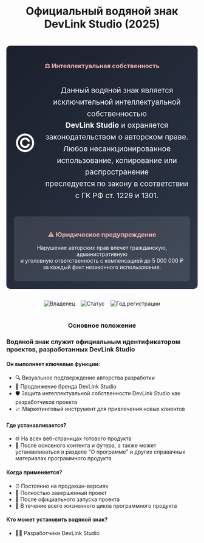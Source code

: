 <h1 align="center">Официальный водяной знак DevLink Studio (2025)</h1>

<div align="center" style="margin-top: 40px; padding: 20px; background: linear-gradient(135deg, #1a202c 0%, #2d3748 100%); border-radius: 10px; color: white;">
  <h3 style="color: #feb2b2;">⚖️ Интеллектуальная собственность</h3>
  
  <div style="display: flex; justify-content: center; align-items: center; gap: 20px; margin: 20px 0;"> 
    <div style="font-size: 64px;">©</div> <div> <p style="font-size: 1.2rem; line-height: 1.6;">Данный водяной знак является исключительной интеллектуальной собственностью<br> <strong>DevLink Studio</strong> и охраняется законодательством о авторском праве.<br> Любое несанкционированное использование, копирование или распространение<br> преследуется по закону в соответствии с ГК РФ ст. 1229 и 1301.</p>
    </div>
  </div>
  
  <div style="background: rgba(255,255,255,0.1); padding: 15px; border-radius: 8px; margin-top: 20px;"> 
    <h3 style="color: #feb2b2;">⚠️ Юридическое предупреждение</h3> 
    <p> Нарушение авторских прав влечет гражданскую, административную<br> и уголовную ответственность с компенсацией до 5 000 000 ₽<br> за каждый факт незаконного использования. </p> 
  </div> 
</div>

<div align="center" style="margin-top: 30px; display: flex; justify-content: center; gap: 15px;"> 
  <img src="https://img.shields.io/badge/Владелец-DevLink_Studio-blueviolet" alt="Владелец"> 
  <img src="https://img.shields.io/badge/Статус-Охраняемый-important" alt="Статус"> 
  <img src="https://img.shields.io/badge/Год_регистрации-2025-success" alt="Год регистрации"> 
</div>

<h1></h1>
<h3 align="center">Основное положение</h3>

### Водяной знак служит официальным идентификатором проектов, разработанных DevLink Studio

#### Он выполняет ключевые функции:
- 🔍 Визуальное подтверждение авторства разработки
- 📢 Продвижение бренда DevLink Studio
- 🛡️ Защита интеллектуальной собственности DevLink Studio как разработчиков проекта
- 📈 Маркетинговый инструмент для привлечения новых клиентов

#### Где устанавливается?
- 🌐 На всех веб-страницах готового продукта
- 📱 После основного контента и футера, а также может устанавливаться в разделе "О программе" и других справачных материалах программного продукта

#### Когда применяется?
- ⏰ Постоянно на продакшн-версиях
- 💽 Полностью завершенный проект
- 🚀 После официального запуска проекта
- 📅 В течение всего жизненного цикла программного продукта

#### Кто может установить водяной знак?
- 🧑‍💻 Разработчики DevLink Studio




